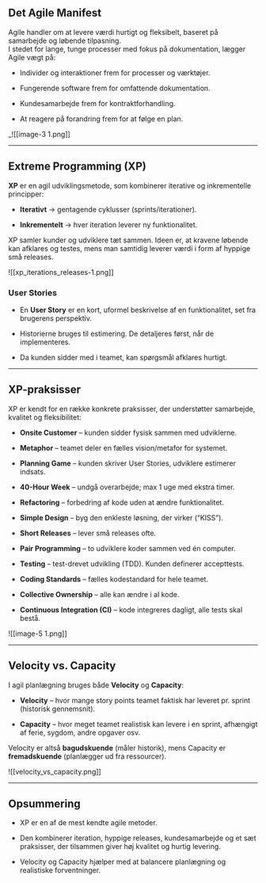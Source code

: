 ## Det Agile Manifest

Agile handler om at levere værdi hurtigt og fleksibelt, baseret på samarbejde og løbende tilpasning.  
I stedet for lange, tunge processer med fokus på dokumentation, lægger Agile vægt på:

- Individer og interaktioner frem for processer og værktøjer.
    
- Fungerende software frem for omfattende dokumentation.
    
- Kundesamarbejde frem for kontraktforhandling.
    
- At reagere på forandring frem for at følge en plan.
    
_![[image-3 1.png]]

---

## Extreme Programming (XP)

**XP** er en agil udviklingsmetode, som kombinerer iterative og inkrementelle principper:

- **Iterativt** → gentagende cyklusser (sprints/iterationer).
    
- **Inkrementelt** → hver iteration leverer ny funktionalitet.
    

XP samler kunder og udviklere tæt sammen. Ideen er, at kravene løbende kan afklares og testes, mens man samtidig leverer værdi i form af hyppige små releases.

![[xp_iterations_releases-1.png]]

### User Stories

- En **User Story** er en kort, uformel beskrivelse af en funktionalitet, set fra brugerens perspektiv.
    
- Historierne bruges til estimering. De detaljeres først, når de implementeres.
    
- Da kunden sidder med i teamet, kan spørgsmål afklares hurtigt.
    

---

## XP-praksisser

XP er kendt for en række konkrete praksisser, der understøtter samarbejde, kvalitet og fleksibilitet:

- **Onsite Customer** – kunden sidder fysisk sammen med udviklerne.
    
- **Metaphor** – teamet deler en fælles vision/metafor for systemet.
    
- **Planning Game** – kunden skriver User Stories, udviklere estimerer indsats.
    
- **40-Hour Week** – undgå overarbejde; max 1 uge med ekstra timer.
    
- **Refactoring** – forbedring af kode uden at ændre funktionalitet.
    
- **Simple Design** – byg den enkleste løsning, der virker (“KISS”).
    
- **Short Releases** – lever små releases ofte.
    
- **Pair Programming** – to udviklere koder sammen ved én computer.
    
- **Testing** – test-drevet udvikling (TDD). Kunden definerer accepttests.
    
- **Coding Standards** – fælles kodestandard for hele teamet.
    
- **Collective Ownership** – alle kan ændre i al kode.
    
- **Continuous Integration (CI)** – kode integreres dagligt, alle tests skal bestå.
    
![[image-5 1.png]]

---

## Velocity vs. Capacity

I agil planlægning bruges både **Velocity** og **Capacity**:

- **Velocity** – hvor mange story points teamet faktisk har leveret pr. sprint (historisk gennemsnit).
    
- **Capacity** – hvor meget teamet realistisk kan levere i en sprint, afhængigt af ferie, sygdom, andre opgaver osv.
    

Velocity er altså **bagudskuende** (måler historik), mens Capacity er **fremadskuende** (planlægger ud fra ressourcer).

![[velocity_vs_capacity.png]]

---

## Opsummering

- XP er en af de mest kendte agile metoder.
    
- Den kombinerer iteration, hyppige releases, kundesamarbejde og et sæt praksisser, der tilsammen giver høj kvalitet og hurtig levering.
    
- Velocity og Capacity hjælper med at balancere planlægning og realistiske forventninger.
